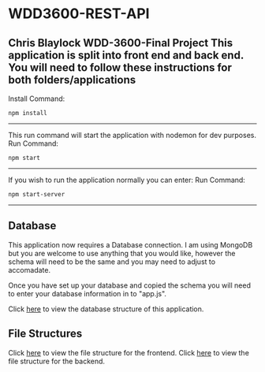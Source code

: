 WDD3600-REST-API
==============
Chris Blaylock
WDD-3600-Final Project
This application is split into front end and back end. You will need to follow these instructions for both folders/applications
----------------------------

Install Command:

	npm install 


----------------------------
This run command will start the application with nodemon for dev purposes. 
Run Command:

	npm start
----------------------------

If you wish to run the application normally you can enter:
Run Command:

	npm start-server

----------------------------

## Database
This application now requires a Database connection. I am using MongoDB but you are welcome to use anything that you would like, however the schema will need to be the same and you may need to adjust to accomadate.

Once you have set up your database and copied the schema you will need to enter your database information in to "app.js".


Click [here](https://github.com/blaylockc09/WDD3600-REST-API/blob/main/WDD3600-Final%20ER%20Diagram.pdf) to view the database structure of this application. 

## File Structures
Click [here](https://github.com/blaylockc09/WDD3600-REST-API/blob/main/FrontEnd/tree.txt) to view the file structure for the frontend. 
Click [here](https://github.com/blaylockc09/WDD3600-REST-API/blob/main/BackEnd/tree.txt) to view the file structure for the backend. 
